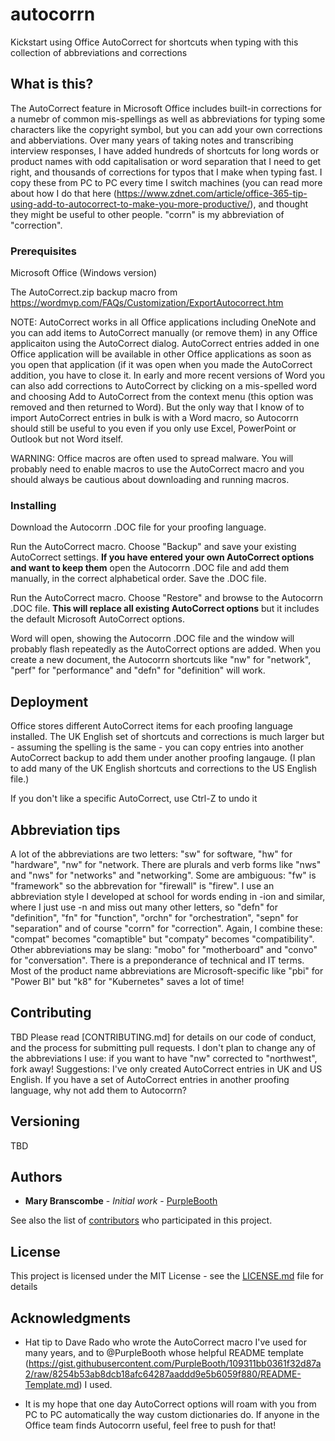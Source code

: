 # autocorrn
Kickstart using Office AutoCorrect for shortcuts when typing with this collection of abbreviations and corrections

## What is this?

The AutoCorrect feature in Microsoft Office includes built-in corrections for a numebr of common mis-spellings as well as abbreviations for typing some characters like the copyright symbol, but you can add your own corrections and abberviations. Over many years of taking notes and transcribing interview responses, I have added hundreds of shortcuts for long words or product names with odd capitalisation or word separation that I need to get right, and thousands of corrections for typos that I make when typing fast. I copy these from PC to PC every time I switch machines (you can read more about how I do that here (https://www.zdnet.com/article/office-365-tip-using-add-to-autocorrect-to-make-you-more-productive/), and thought they might be useful to other people. "corrn" is my abbreviation of "correction".

### Prerequisites

Microsoft Office (Windows version)

The AutoCorrect.zip backup macro from https://wordmvp.com/FAQs/Customization/ExportAutocorrect.htm

NOTE: AutoCorrect works in all Office applications including OneNote and you can add items to AutoCorrect manually (or remove them) in any Office applicaiton using the AutoCorrect dialog. AutoCorrect entries added in one Office application will be available in other Office applications as soon as you open that application (if it was open when you made the AutoCorrect addition, you have to close it. In early and more recent versions of Word you can also add corrections to AutoCorrect by clicking on a mis-spelled word and choosing Add to AutoCorrect from the context menu (this option was removed and then returned to Word). But the only way that I know of to import AutoCorrect entries in bulk is with a Word macro, so Autocorrn should still be useful to you even if you only use Excel, PowerPoint or Outlook but not Word itself.

WARNING: Office macros are often used to spread malware. You will probably need to enable macros to use the AutoCorrect macro and you should always be cautious about downloading and running macros.

### Installing
Download the Autocorrn .DOC file for your proofing language.

Run the AutoCorrect macro. Choose "Backup" and save your existing AutoCorrect settings.
**If you have entered your own AutoCorrect options and want to keep them** open the Autocorrn .DOC file and add them manually, in the correct alphabetical order. Save the .DOC file.

Run the AutoCorrect macro. Choose "Restore" and browse to the Autocorrn .DOC file. **This will replace all existing AutoCorrect options** but it includes the default Microsoft AutoCorrect options.

Word will open, showing the Autocorrn .DOC file and the window will probably flash repeatedly as the AutoCorrect options are added. When you create a new document, the Autocorrn shortcuts like "nw" for "network", "perf" for "performance" and "defn" for "definition" will work.

## Deployment
Office stores different AutoCorrect items for each proofing language installed. The UK English set of shortcuts and corrections is much larger but - assuming the spelling is the same - you can copy entries into another AutoCorrect backup to add them under another proofing langauge. (I plan to add many of the UK English shortcuts and corrections to the US English file.)

If you don't like a specific AutoCorrect, use Ctrl-Z to undo it 

## Abbreviation tips
A lot of the abbreviations are two letters: "sw" for software, "hw" for "hardware", "nw" for "network. There are plurals and verb forms like "nws" and "nws" for "networks" and "networking". Some are ambiguous: "fw" is "framework" so the abbrevation for "firewall" is "firew". I use an abbreviation style I developed at school for words ending in -ion and similar, where I just use -n and miss out many other letters, so "defn" for "definition", "fn" for "function", "orchn" for "orchestration", "sepn" for "separation" and of course "corrn" for "correction". Again, I combine these: "compat" becomes "comaptible" but "compaty" becomes "compatibility". Other abbreviations may be slang: "mobo" for "motherboard" and "convo" for "conversation". There is a preponderance of technical and IT terms. Most of the product name abbreviations are Microsoft-specific like "pbi" for "Power BI" but "k8" for "Kubernetes" saves a lot of time!  

## Contributing

TBD Please read [CONTRIBUTING.md] for details on our code of conduct, and the process for submitting pull requests. 
I don't plan to change any of the abbreviations I use: if you want to have "nw" corrected to "northwest", fork away!
Suggestions: I've only created AutoCorrect entries in UK and US English. If you have a set of AutoCorrect entries in another proofing language, why not add them to Autocorrn?

## Versioning

TBD

## Authors

* **Mary Branscombe** - *Initial work* - [PurpleBooth](https://github.com/PurpleBooth)

See also the list of [contributors](https://github.com/your/project/contributors) who participated in this project.

## License

This project is licensed under the MIT License - see the [LICENSE.md](LICENSE.md) file for details

## Acknowledgments

* Hat tip to Dave Rado who wrote the AutoCorrect macro I've used for many years, and to @PurpleBooth whose helpful README template (https://gist.githubusercontent.com/PurpleBooth/109311bb0361f32d87a2/raw/8254b53ab8dcb18afc64287aaddd9e5b6059f880/README-Template.md) I used.

* It is my hope that one day AutoCorrect options will roam with you from PC to PC automatically the way custom dictionaries do. If anyone in the Office team finds Autocorrn useful, feel free to push for that!

